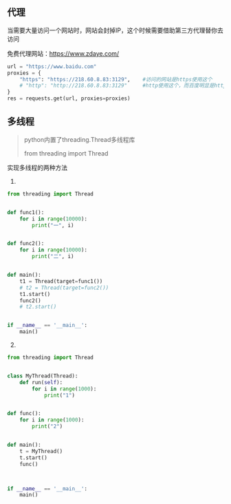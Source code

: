## 代理

当需要大量访问一个网站时，网站会封掉IP，这个时候需要借助第三方代理替你去访问

免费代理网站：https://www.zdaye.com/

```python
url = "https://www.baidu.com"
proxies = {
    "https": "https://218.60.8.83:3129",	#访问的网站是https使用这个
    # "http": "http://218.60.8.83:3129"		#http使用这个，而百度明显是https，所以使用第一条即可
}
res = requests.get(url, proxies=proxies)
```

## 多线程

> python内置了threading.Thread多线程库
>
> from threading import Thread

实现多线程的两种方法

1. 

   ```python
   from threading import Thread
   
   
   def func1():
       for i in range(10000):
           print("一", i)
   
   
   def func2():
       for i in range(10000):
           print("二", i)
   
   
   def main():
       t1 = Thread(target=func1())
       # t2 = Thread(target=func2())
       t1.start()
       func2()
       # t2.start()
   
   
   if __name__ == '__main__':
       main()
   ```

2. 

   ```python
   from threading import Thread
   
   
   class MyThread(Thread):
       def run(self):
           for i in range(1000):
               print("1")
   
   
   def func():
       for i in range(1000):
           print("2")
   
   
   def main():
       t = MyThread()
       t.start()
       func()
   
   
   
   if __name__ == '__main__':
       main()
   ```

   







